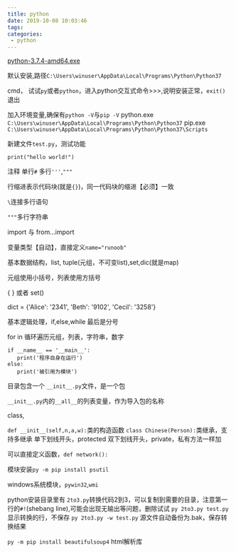 ```yaml
---
title: python
date: 2019-10-08 10:03:46
tags:
categories:
 - python
---
```


[python-3.7.4-amd64.exe](https://www.python.org/ftp/python/3.7.4/python-3.7.4-amd64.exe)

默认安装,路径``C:\Users\winuser\AppData\Local\Programs\Python\Python37``

cmd， 试试``py``或者``python``，进入python交互式命令>>>,说明安装正常，``exit()`` 退出

加入环境变量,确保有``python -V``与``pip -V``
python.exe ``C:\Users\winuser\AppData\Local\Programs\Python\Python37``
pip.exe ``C:\Users\winuser\AppData\Local\Programs\Python\Python37\Scripts``

新建文件``test.py``，测试功能
```
print("hello world!")
```

注释
单行``#``
多行``'''``,``"""``

行缩进表示代码块(就是``{}``)，同一代码块的缩进【必须】一致

``\``连接多行语句

``"""``多行字符串

import 与 from...import

变量类型【自动】，直接定义``name="runoob"``

基本数据结构，list, tuple(元组，不可变list),set,dic(就是map)

元组使用小括号，列表使用方括号

{ } 或者 set()

dict = {'Alice': '2341', 'Beth': '9102', 'Cecil': '3258'}

基本逻辑处理，if,else,while 最后是分号

for in 循环遍历元组，列表，字符串，数字

```
if __name__ == '__main__':
   print('程序自身在运行')
else:
   print('被引用为模块')
```

目录包含一个 ``__init__.py``文件，是一个包

``__init__.py``内的``__all__``的列表变量，作为导入包的名称

class,

``def __init__(self,n,a,w):``类的构造函数
``class Chinese(Person):``类继承，支持多继承
单下划线开头，protected
双下划线开头，private，私有方法一样加

可以直接定义函数，``def network():``


模块安装``py -m pip install psutil``

windows系统模块，``pywin32``,``wmi``

python安装目录里有 ``2to3.py``转换代码2到3，可以复制到需要的目录，注意第一行的``#!``(shebang line),可能会出现无输出等问题，删除试试
``py 2to3.py test.py`` 显示转换的行，不保存
``py 2to3.py -w test.py`` 源文件自动备份为.bak，保存转换结果


``py -m pip install beautifulsoup4`` html解析库
